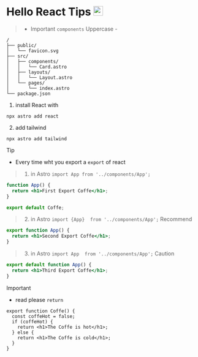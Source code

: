 # Hello React Tips <img src="https://i.makeagif.com/media/11-21-2022/imisbt.gif" alt="picture alt" width="25px" height="25">

>- Important `components` Uppercase  - 

```text
/
├── public/
│   └── favicon.svg
├── src/
│   ├── components/
│   │   └── Card.astro
│   ├── layouts/
│   │   └── Layout.astro
│   └── pages/
│       └── index.astro
└── package.json
```
1. install React with
```
npx astro add react  
```

2. add tailwind
```
npx astro add tailwind
```

> [!TIP]
>- Every time wht you export a `export` of react

> 1. in Astro `import App from '../components/App';`
```jsx
function App() {
  return <h1>First Export Coffe</h1>;
}

export default Coffe;
```
> 2. in Astro `import {App}  from '../components/App';` Recommend
```jsx
export function App() {
  return <h1>Second Export Coffe</h1>;
}
```
> 3. in Astro `import App  from '../components/App';` Caution
```jsx
export default function App() {
  return <h1>Third Export Coffe</h1>;
}
```

> [!IMPORTANT]
>- read please `return`
```
export function Coffe() {
  const coffeHot = false;
  if (coffeHot) {
    return <h1>The Coffe is hot</h1>;
  } else {
    return <h1>The Coffe is cold</h1>;
  }
}
```